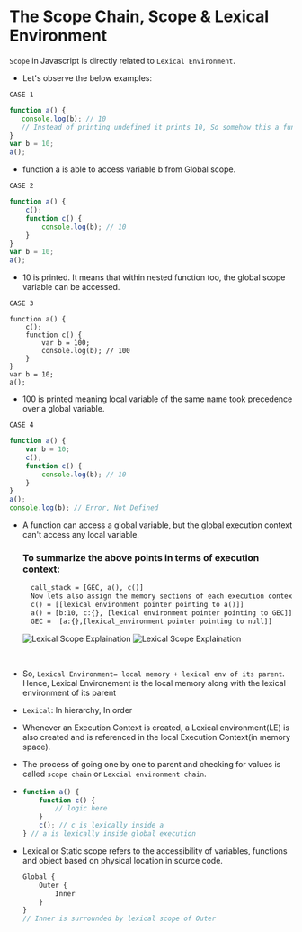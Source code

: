 # The Scope Chain, Scope & Lexical Environment

`Scope` in Javascript is directly related to `Lexical Environment`.

* Let's observe the below examples:
  
 `CASE 1`
 ```javascript
function a() {
    console.log(b); // 10
    // Instead of printing undefined it prints 10, So somehow this a function could access the variable b outside the function scope. 
}
var b = 10;
a();
```
 - function a is able to access variable b from Global scope.
   
`CASE 2`
```javascript
function a() {
    c();
    function c() {
        console.log(b); // 10
    }
}
var b = 10;
a();
```
 - 10 is printed. It means that within nested function too, the global scope variable can be accessed.
   
`CASE 3`
```javasript
function a() {
    c();
    function c() {
        var b = 100;
        console.log(b); // 100
    }
}
var b = 10;
a();
```
 - 100 is printed meaning local variable of the same name took precedence over a global variable.
   
`CASE 4`
```javascript
function a() {
    var b = 10;
    c();
    function c() {
        console.log(b); // 10
    }
}
a();
console.log(b); // Error, Not Defined
```
- A function can access a global variable, but the global execution context can't access any local variable.
    
  ### To summarize the above points in terms of execution context:
  ```html
    call_stack = [GEC, a(), c()]
    Now lets also assign the memory sections of each execution context in call_stack.
    c() = [[lexical environment pointer pointing to a()]]
    a() = [b:10, c:{}, [lexical environment pointer pointing to GEC]]
    GEC =  [a:{},[lexical_environment pointer pointing to null]]
    ```
    ![Lexical Scope Explaination](../assets/lexical.jpg "Lexical Scope")
    ![Lexical Scope Explaination](../assets/lexical2.jpg "Lexical Scope")

<br>

* So, `Lexical Environment= local memory + lexical env of its parent`. Hence, Lexical Environement is the local memory along with the lexical environment of its parent

* `Lexical`: In hierarchy, In order

* Whenever an Execution Context is created, a Lexical environment(LE) is also created and is referenced in the local Execution Context(in memory space).

* The process of going one by one to parent and checking for values is called `scope chain` or `Lexcial environment chain`.

* ```js
  function a() {
      function c() {
          // logic here
      }
      c(); // c is lexically inside a
  } // a is lexically inside global execution
  ```

* Lexical or Static scope refers to the accessibility of variables, functions and object based on physical location in source code.
    ```js
    Global {
        Outer {
            Inner
        }
    }
    // Inner is surrounded by lexical scope of Outer
    ```


